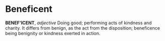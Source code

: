 # Beneficent

**BENEF'ICENT**, _adjective_ Doing good; performing acts of kindness and charity. It differs from benign, as the act from the disposition; beneficence being benignity or kindness exerted in action.